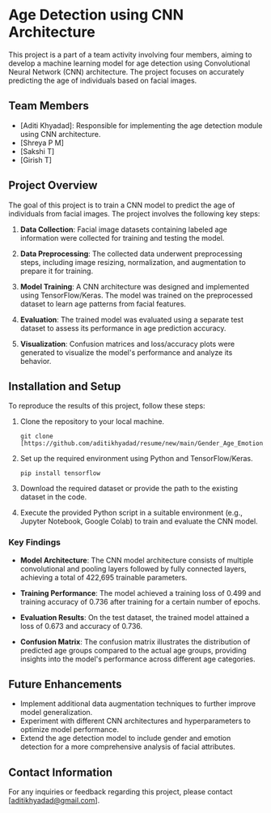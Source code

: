 
# Age Detection using CNN Architecture

This project is a part of a team activity involving four members, aiming to develop a machine learning model for age detection using Convolutional Neural Network (CNN) architecture. The project focuses on accurately predicting the age of individuals based on facial images.

## Team Members

- [Aditi Khyadad]: Responsible for implementing the age detection module using CNN architecture.
- [Shreya P M]
- [Sakshi T]
- [Girish T]

## Project Overview

The goal of this project is to train a CNN model to predict the age of individuals from facial images. The project involves the following key steps:

1. **Data Collection**: Facial image datasets containing labeled age information were collected for training and testing the model.

2. **Data Preprocessing**: The collected data underwent preprocessing steps, including image resizing, normalization, and augmentation to prepare it for training.

3. **Model Training**: A CNN architecture was designed and implemented using TensorFlow/Keras. The model was trained on the preprocessed dataset to learn age patterns from facial features.

4. **Evaluation**: The trained model was evaluated using a separate test dataset to assess its performance in age prediction accuracy.

5. **Visualization**: Confusion matrices and loss/accuracy plots were generated to visualize the model's performance and analyze its behavior.

## Installation and Setup

To reproduce the results of this project, follow these steps:

1. Clone the repository to your local machine.
   ```
   git clone [https://github.com/aditikhyadad/resume/new/main/Gender_Age_Emotion_Detection]
   ```

2. Set up the required environment using Python and TensorFlow/Keras.
   ```
   pip install tensorflow
   ```

3. Download the required dataset or provide the path to the existing dataset in the code.

4. Execute the provided Python script in a suitable environment (e.g., Jupyter Notebook, Google Colab) to train and evaluate the CNN model.


### Key Findings

- **Model Architecture**: The CNN model architecture consists of multiple convolutional and pooling layers followed by fully connected layers, achieving a total of 422,695 trainable parameters.

- **Training Performance**: The model achieved a training loss of 0.499 and training accuracy of 0.736 after training for a certain number of epochs.

- **Evaluation Results**: On the test dataset, the trained model attained a loss of 0.673 and accuracy of 0.736.

- **Confusion Matrix**: The confusion matrix illustrates the distribution of predicted age groups compared to the actual age groups, providing insights into the model's performance across different age categories.

## Future Enhancements

- Implement additional data augmentation techniques to further improve model generalization.
- Experiment with different CNN architectures and hyperparameters to optimize model performance.
- Extend the age detection model to include gender and emotion detection for a more comprehensive analysis of facial attributes.

## Contact Information

For any inquiries or feedback regarding this project, please contact [aditikhyadad@gmail.com].
